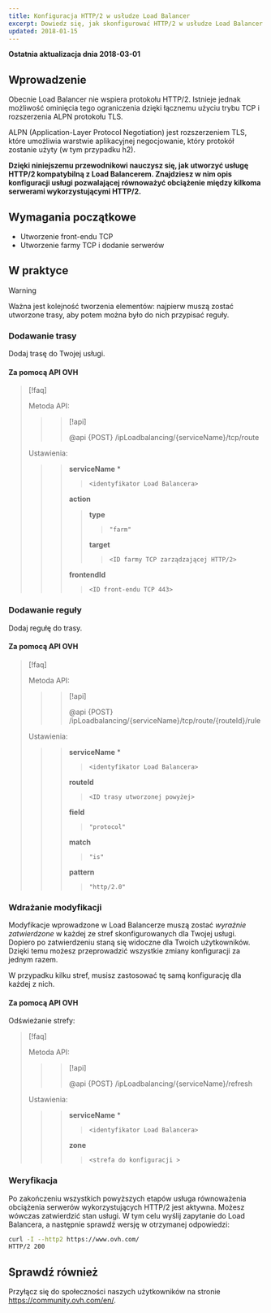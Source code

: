 ```yaml
---
title: Konfiguracja HTTP/2 w usłudze Load Balancer
excerpt: Dowiedz się, jak skonfigurować HTTP/2 w usłudze Load Balancer
updated: 2018-01-15
---
```


**Ostatnia aktualizacja dnia 2018-03-01**

## Wprowadzenie

Obecnie Load Balancer nie wspiera protokołu HTTP/2. Istnieje jednak możliwość ominięcia tego ograniczenia dzięki łącznemu użyciu trybu TCP i rozszerzenia ALPN protokołu TLS.


ALPN (Application-Layer Protocol Negotiation) jest rozszerzeniem TLS, które umożliwia warstwie aplikacyjnej negocjowanie, który protokół zostanie użyty (w tym przypadku h2).

**Dzięki niniejszemu przewodnikowi nauczysz się, jak utworzyć usługę HTTP/2 kompatybilną z Load Balancerem. Znajdziesz w nim opis konfiguracji usługi pozwalającej równoważyć obciążenie między kilkoma serwerami wykorzystującymi HTTP/2.**


## Wymagania początkowe

- Utworzenie front-endu TCP
- Utworzenie farmy TCP i dodanie serwerów


## W praktyce

> [!warning]
>
> Ważna jest kolejność tworzenia elementów: najpierw muszą zostać utworzone trasy, aby potem można było do nich przypisać reguły.
> 


### Dodawanie trasy

Dodaj trasę do Twojej usługi.


#### Za pomocą API OVH

> [!faq]
>
> Metoda API:
>
>> > [!api]
>> >
>> > @api {POST} /ipLoadbalancing/{serviceName}/tcp/route
>> >
>>
>
> Ustawienia:
>
>> > **serviceName** *
>> >
>> >> `<identyfikator Load Balancera>`
>> >
>> > **action**
>> >
>> >> **type**
>> >> >
>> >> > `"farm"`
>> >>
>> >> **target**
>> >> >
>> >> > `<ID farmy TCP zarządzającej HTTP/2>`
>> >
>> > **frontendId**
>> >
>> >> `<ID front-endu TCP 443>`
>


### Dodawanie reguły

Dodaj regułę do trasy.



#### Za pomocą API OVH

> [!faq]
>
> Metoda API:
>
>> > [!api]
>> >
>> > @api {POST} /ipLoadbalancing/{serviceName}/tcp/route/{routeId}/rule
>> >
>>
>
> Ustawienia:
>
>> > **serviceName** *
>> >
>> >> `<identyfikator Load Balancera>`
>> >
>> > **routeId**
>> >
>> >> `<ID trasy utworzonej powyżej>`
>> >
>> > **field**
>> >
>> >> `"protocol"`
>> >
>> > **match**
>> >
>> >> `"is"`
>> >
>> > **pattern**
>> >
>> >> `"http/2.0"`
>


### Wdrażanie modyfikacji

Modyfikacje wprowadzone w Load Balancerze muszą zostać *wyraźnie zatwierdzone* w każdej ze stref skonfigurowanych dla Twojej usługi. Dopiero po zatwierdzeniu staną się widoczne dla Twoich użytkowników. Dzięki temu możesz przeprowadzić wszystkie zmiany konfiguracji za jednym razem.

W przypadku kilku stref, musisz zastosować tę samą konfigurację dla każdej z nich.


#### Za pomocą API OVH

Odświeżanie strefy:

> [!faq]
>
> Metoda API:
>
>> > [!api]
>> >
>> > @api {POST} /ipLoadbalancing/{serviceName}/refresh
>> >
>>
>
> Ustawienia:
>
>> > **serviceName** *
>> >
>> >> `<identyfikator Load Balancera>`
>> >
>> > **zone**
>> >
>> >> `<strefa do konfiguracji >`
>

### Weryfikacja

Po zakończeniu wszystkich powyższych etapów usługa równoważenia obciążenia serwerów wykorzystujących HTTP/2 jest aktywna. Możesz wówczas zatwierdzić stan usługi. W tym celu wyślij zapytanie do Load Balancera, a następnie sprawdź wersję w otrzymanej odpowiedzi: 

```bash
curl -I --http2 https://www.ovh.com/
HTTP/2 200
```

## Sprawdź również

Przyłącz się do społeczności naszych użytkowników na stronie <https://community.ovh.com/en/>.